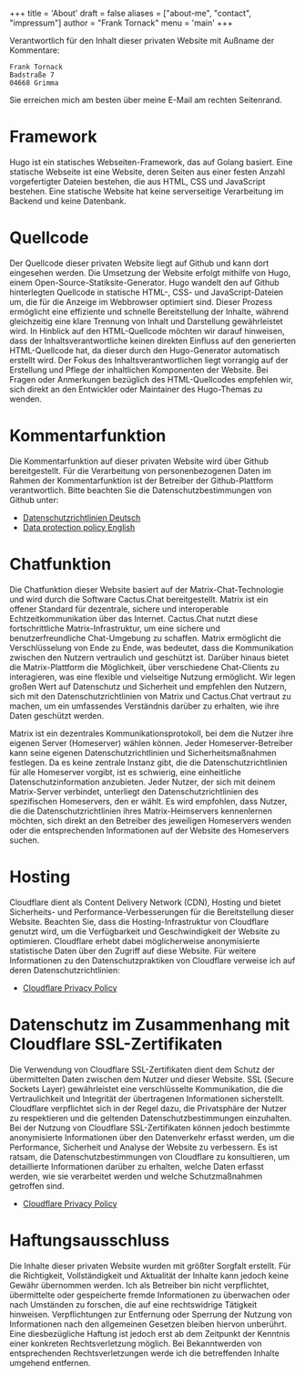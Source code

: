 +++
title = 'About'
draft = false
aliases = ["about-me", "contact", "impressum"]
author = "Frank Tornack"
menu = 'main'
+++

Verantwortlich für den Inhalt dieser privaten Website mit Außname der Kommentare:

    Frank Tornack
    Badstraße 7
    04668 Grimma

Sie erreichen mich am besten über meine E-Mail am rechten Seitenrand.

# Framework
Hugo ist ein statisches Webseiten-Framework, das auf Golang basiert. Eine statische Webseite ist eine Website, deren Seiten aus einer festen Anzahl vorgefertigter Dateien bestehen, die aus HTML, CSS und JavaScript bestehen. Eine statische Website hat keine serverseitige Verarbeitung im Backend und keine Datenbank.

# Quellcode
Der Quellcode dieser privaten Website liegt auf Github und kann dort eingesehen werden. Die Umsetzung der Website erfolgt mithilfe von Hugo, einem Open-Source-Statiksite-Generator. Hugo wandelt den auf Github hinterlegten Quellcode in statische HTML-, CSS- und JavaScript-Dateien um, die für die Anzeige im Webbrowser optimiert sind. Dieser Prozess ermöglicht eine effiziente und schnelle Bereitstellung der Inhalte, während gleichzeitig eine klare Trennung von Inhalt und Darstellung gewährleistet wird. In Hinblick auf den HTML-Quellcode möchten wir darauf hinweisen, dass der Inhaltsverantwortliche keinen direkten Einfluss auf den generierten HTML-Quellcode hat, da dieser durch den Hugo-Generator automatisch erstellt wird. Der Fokus des Inhaltsverantwortlichen liegt vorrangig auf der Erstellung und Pflege der inhaltlichen Komponenten der Website. Bei Fragen oder Anmerkungen bezüglich des HTML-Quellcodes empfehlen wir, sich direkt an den Entwickler oder Maintainer des Hugo-Themas zu wenden.

# Kommentarfunktion
Die Kommentarfunktion auf dieser privaten Website wird über Github bereitgestellt. Für die Verarbeitung von personenbezogenen Daten im Rahmen der Kommentarfunktion ist der Betreiber der Github-Plattform verantwortlich. Bitte beachten Sie die Datenschutzbestimmungen von Github unter:
- [Datenschutzrichtlinien Deutsch](https://docs.github.com/de/site-policy/privacy-policies)
- [Data protection policy English](https://docs.github.com/en/site-policy/privacy-policies)

# Chatfunktion
Die Chatfunktion dieser Website basiert auf der Matrix-Chat-Technologie und wird durch die Software Cactus.Chat bereitgestellt. Matrix ist ein offener Standard für dezentrale, sichere und interoperable Echtzeitkommunikation über das Internet. Cactus.Chat nutzt diese fortschrittliche Matrix-Infrastruktur, um eine sichere und benutzerfreundliche Chat-Umgebung zu schaffen. Matrix ermöglicht die Verschlüsselung von Ende zu Ende, was bedeutet, dass die Kommunikation zwischen den Nutzern vertraulich und geschützt ist. Darüber hinaus bietet die Matrix-Plattform die Möglichkeit, über verschiedene Chat-Clients zu interagieren, was eine flexible und vielseitige Nutzung ermöglicht. Wir legen großen Wert auf Datenschutz und Sicherheit und empfehlen den Nutzern, sich mit den Datenschutzrichtlinien von Matrix und Cactus.Chat vertraut zu machen, um ein umfassendes Verständnis darüber zu erhalten, wie ihre Daten geschützt werden.

Matrix ist ein dezentrales Kommunikationsprotokoll, bei dem die Nutzer ihre eigenen Server (Homeserver) wählen können. Jeder Homeserver-Betreiber kann seine eigenen Datenschutzrichtlinien und Sicherheitsmaßnahmen festlegen. Da es keine zentrale Instanz gibt, die die Datenschutzrichtlinien für alle Homeserver vorgibt, ist es schwierig, eine einheitliche Datenschutzinformation anzubieten. Jeder Nutzer, der sich mit deinem Matrix-Server verbindet, unterliegt den Datenschutzrichtlinien des spezifischen Homeservers, den er wählt. Es wird empfohlen, dass Nutzer, die die Datenschutzrichtlinien ihres Matrix-Heimservers kennenlernen möchten, sich direkt an den Betreiber des jeweiligen Homeservers wenden oder die entsprechenden Informationen auf der Website des Homeservers suchen.

# Hosting
Cloudflare dient als Content Delivery Network (CDN), Hosting und bietet Sicherheits- und Performance-Verbesserungen für die Bereitstellung dieser Website. Beachten Sie, dass die Hosting-Infrastruktur von Cloudflare genutzt wird, um die Verfügbarkeit und Geschwindigkeit der Website zu optimieren. Cloudflare erhebt dabei möglicherweise anonymisierte statistische Daten über den Zugriff auf diese Website. Für weitere Informationen zu den Datenschutzpraktiken von Cloudflare verweise ich auf deren Datenschutzrichtlinien: 
- [Cloudflare Privacy Policy](https://www.cloudflare.com/privacypolicy/)

# Datenschutz im Zusammenhang mit Cloudflare SSL-Zertifikaten
Die Verwendung von Cloudflare SSL-Zertifikaten dient dem Schutz der übermittelten Daten zwischen dem Nutzer und dieser Website. SSL (Secure Sockets Layer) gewährleistet eine verschlüsselte Kommunikation, die die Vertraulichkeit und Integrität der übertragenen Informationen sicherstellt. Cloudflare verpflichtet sich in der Regel dazu, die Privatsphäre der Nutzer zu respektieren und die geltenden Datenschutzbestimmungen einzuhalten. Bei der Nutzung von Cloudflare SSL-Zertifikaten können jedoch bestimmte anonymisierte Informationen über den Datenverkehr erfasst werden, um die Performance, Sicherheit und Analyse der Website zu verbessern. Es ist ratsam, die Datenschutzbestimmungen von Cloudflare zu konsultieren, um detaillierte Informationen darüber zu erhalten, welche Daten erfasst werden, wie sie verarbeitet werden und welche Schutzmaßnahmen getroffen sind.
- [Cloudflare Privacy Policy](https://www.cloudflare.com/privacypolicy/)

# Haftungsausschluss
Die Inhalte dieser privaten Website wurden mit größter Sorgfalt erstellt. Für die Richtigkeit, Vollständigkeit und Aktualität der Inhalte kann jedoch keine Gewähr übernommen werden. Ich als Betreiber bin nicht verpflichtet, übermittelte oder gespeicherte fremde Informationen zu überwachen oder nach Umständen zu forschen, die auf eine rechtswidrige Tätigkeit hinweisen. Verpflichtungen zur Entfernung oder Sperrung der Nutzung von Informationen nach den allgemeinen Gesetzen bleiben hiervon unberührt. Eine diesbezügliche Haftung ist jedoch erst ab dem Zeitpunkt der Kenntnis einer konkreten Rechtsverletzung möglich. Bei Bekanntwerden von entsprechenden Rechtsverletzungen werde ich die betreffenden Inhalte umgehend entfernen.
